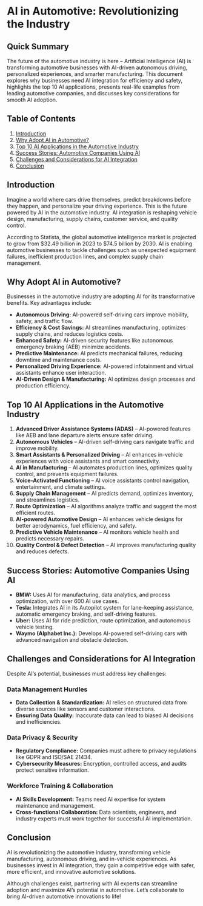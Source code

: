 # AI in Automotive: Revolutionizing the Industry

## Quick Summary
The future of the automotive industry is here – Artificial Intelligence (AI) is transforming automotive businesses with AI-driven autonomous driving, personalized experiences, and smarter manufacturing. This document explores why businesses need AI integration for efficiency and safety, highlights the top 10 AI applications, presents real-life examples from leading automotive companies, and discusses key considerations for smooth AI adoption.

## Table of Contents
1. [Introduction](#introduction)
2. [Why Adopt AI in Automotive?](#why-adopt-ai-in-automotive)
3. [Top 10 AI Applications in the Automotive Industry](#top-10-ai-applications-in-the-automotive-industry)
4. [Success Stories: Automotive Companies Using AI](#success-stories-automotive-companies-using-ai)
5. [Challenges and Considerations for AI Integration](#challenges-and-considerations-for-ai-integration)
6. [Conclusion](#conclusion)

## Introduction
Imagine a world where cars drive themselves, predict breakdowns before they happen, and personalize your driving experience. This is the future powered by AI in the automotive industry. AI integration is reshaping vehicle design, manufacturing, supply chains, customer service, and quality control.

According to Statista, the global automotive intelligence market is projected to grow from $32.49 billion in 2023 to $74.5 billion by 2030. AI is enabling automotive businesses to tackle challenges such as unexpected equipment failures, inefficient production lines, and complex supply chain management.

## Why Adopt AI in Automotive?
Businesses in the automotive industry are adopting AI for its transformative benefits. Key advantages include:

- **Autonomous Driving:** AI-powered self-driving cars improve mobility, safety, and traffic flow.
- **Efficiency & Cost Savings:** AI streamlines manufacturing, optimizes supply chains, and reduces logistics costs.
- **Enhanced Safety:** AI-driven security features like autonomous emergency braking (AEB) minimize accidents.
- **Predictive Maintenance:** AI predicts mechanical failures, reducing downtime and maintenance costs.
- **Personalized Driving Experience:** AI-powered infotainment and virtual assistants enhance user interaction.
- **AI-Driven Design & Manufacturing:** AI optimizes design processes and production efficiency.

## Top 10 AI Applications in the Automotive Industry
1. **Advanced Driver Assistance Systems (ADAS)** – AI-powered features like AEB and lane departure alerts ensure safer driving.
2. **Autonomous Vehicles** – AI-driven self-driving cars navigate traffic and improve mobility.
3. **Smart Assistants & Personalized Driving** – AI enhances in-vehicle experiences with voice assistants and smart connectivity.
4. **AI in Manufacturing** – AI automates production lines, optimizes quality control, and prevents equipment failures.
5. **Voice-Activated Functioning** – AI voice assistants control navigation, entertainment, and climate settings.
6. **Supply Chain Management** – AI predicts demand, optimizes inventory, and streamlines logistics.
7. **Route Optimization** – AI algorithms analyze traffic and suggest the most efficient routes.
8. **AI-powered Automotive Design** – AI enhances vehicle designs for better aerodynamics, fuel efficiency, and safety.
9. **Predictive Vehicle Maintenance** – AI monitors vehicle health and predicts necessary repairs.
10. **Quality Control & Defect Detection** – AI improves manufacturing quality and reduces defects.

## Success Stories: Automotive Companies Using AI
- **BMW:** Uses AI for manufacturing, data analytics, and process optimization, with over 600 AI use cases.
- **Tesla:** Integrates AI in its Autopilot system for lane-keeping assistance, automatic emergency braking, and self-driving features.
- **Uber:** Uses AI for ride prediction, route optimization, and autonomous vehicle testing.
- **Waymo (Alphabet Inc.):** Develops AI-powered self-driving cars with advanced navigation and obstacle detection.

## Challenges and Considerations for AI Integration
Despite AI’s potential, businesses must address key challenges:

### **Data Management Hurdles**
- **Data Collection & Standardization:** AI relies on structured data from diverse sources like sensors and customer interactions.
- **Ensuring Data Quality:** Inaccurate data can lead to biased AI decisions and inefficiencies.

### **Data Privacy & Security**
- **Regulatory Compliance:** Companies must adhere to privacy regulations like GDPR and ISO/SAE 21434.
- **Cybersecurity Measures:** Encryption, controlled access, and audits protect sensitive information.

### **Workforce Training & Collaboration**
- **AI Skills Development:** Teams need AI expertise for system maintenance and management.
- **Cross-functional Collaboration:** Data scientists, engineers, and industry experts must work together for successful AI implementation.

## Conclusion
AI is revolutionizing the automotive industry, transforming vehicle manufacturing, autonomous driving, and in-vehicle experiences. As businesses invest in AI integration, they gain a competitive edge with safer, more efficient, and innovative automotive solutions.

Although challenges exist, partnering with AI experts can streamline adoption and maximize AI’s potential in automotive. Let’s collaborate to bring AI-driven automotive innovations to life!

